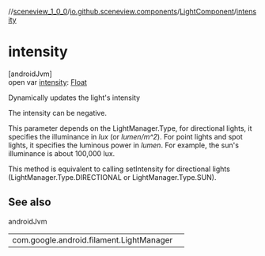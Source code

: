 //[sceneview_1_0_0](../../../index.md)/[io.github.sceneview.components](../index.md)/[LightComponent](index.md)/[intensity](intensity.md)

# intensity

[androidJvm]\
open var [intensity](intensity.md): [Float](https://kotlinlang.org/api/latest/jvm/stdlib/kotlin/-float/index.html)

Dynamically updates the light's intensity

The intensity can be negative.

This parameter depends on the LightManager.Type, for directional lights, it specifies the illuminance in <i>lux</i> (or <i>lumen/m^2</i>). For point lights and spot lights, it specifies the luminous power in <i>lumen</i>. For example, the sun's illuminance is about 100,000 lux.

This method is equivalent to calling setIntensity for directional lights (LightManager.Type.DIRECTIONAL or LightManager.Type.SUN).

## See also

androidJvm

| | |
|---|---|
| com.google.android.filament.LightManager |  |
